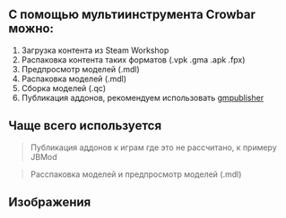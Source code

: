 ## С помощью мультиинструмента Crowbar можно:

1. Загрузка контента из Steam Workshop
2. Распаковка контента таких форматов (.vpk .gma .apk .fpx)
3. Предпросмотр моделей (.mdl)
4. Распаковка моделей (.mdl)
5. Сборка моделей (.qc)
6. Публикация аддонов, рекомендуем использовать [gmpublisher][tool gmpublisher]

<!-- Основный ссылки -->
[tool gmpublisher]: https://github.com/WilliamVenner/gmpublisher/releases

## Чаще всего используется
> Публикация аддонов к играм где это не рассчитано, к примеру JBMod

> Расспаковка моделей и предпросмотр моделей (.mdl)

## Изображения
